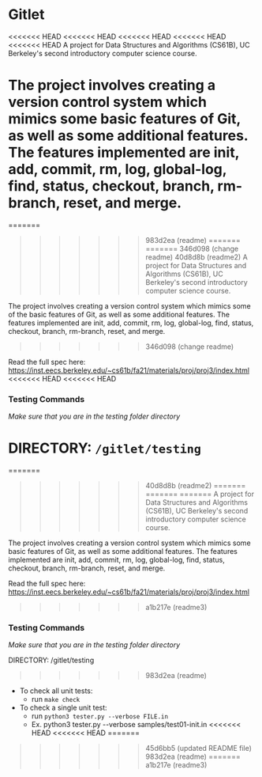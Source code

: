 # Gitlet

<<<<<<< HEAD
<<<<<<< HEAD
<<<<<<< HEAD
<<<<<<< HEAD
<<<<<<< HEAD
A project for Data Structures and Algorithms (CS61B), UC Berkeley's second introductory computer science course.

The project involves creating a version control system which mimics some basic features of Git, as well as some additional features. The features implemented are init, add, commit, rm, log, global-log, find, status, checkout, branch, rm-branch, reset, and merge.
=======
=======
>>>>>>> 983d2ea (readme)
=======
=======
>>>>>>> 346d098 (change readme)
>>>>>>> 40d8d8b (readme2)
A project for Data Structures and Algorithms (CS61B), UC Berkeley's second introductory computer science course.

The project involves creating a version control system which mimics some of the basic features of Git, as well as some additional features. The features implemented are init, add, commit, rm, log, global-log, find, status, checkout, branch, rm-branch, reset, and merge.
>>>>>>> 346d098 (change readme)

Read the full spec here: https://inst.eecs.berkeley.edu/~cs61b/fa21/materials/proj/proj3/index.html
<<<<<<< HEAD
<<<<<<< HEAD

### Testing Commands
*Make sure that you are in the testing folder directory*

DIRECTORY: `/gitlet/testing`
=======
=======
>>>>>>> 40d8d8b (readme2)
=======
=======
=======
A project for Data Structures and Algorithms (CS61B), UC Berkeley's second introductory computer science course.

The project involves creating a version control system which mimics some basic features of Git, as well as some additional features. The features implemented are init, add, commit, rm, log, global-log, find, status, checkout, branch, rm-branch, reset, and merge.

Read the full spec here: https://inst.eecs.berkeley.edu/~cs61b/fa21/materials/proj/proj3/index.html
>>>>>>> a1b217e (readme3)

### Testing Commands
*Make sure that you are in the testing folder directory*

DIRECTORY: /gitlet/testing
>>>>>>> 983d2ea (readme)
- To check all unit tests:
  - run `make check`
- To check a single unit test:
  - run `python3 tester.py --verbose FILE.in`
  - Ex. python3 tester.py --verbose samples/test01-init.in
<<<<<<< HEAD
<<<<<<< HEAD
=======
>>>>>>> 45d6bb5 (updated README file)
>>>>>>> 983d2ea (readme)
=======
>>>>>>> a1b217e (readme3)
